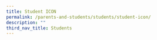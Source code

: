```yaml
---
title: Student ICON
permalink: /parents-and-students/students/student-icon/
description: ""
third_nav_title: Students
---
```

